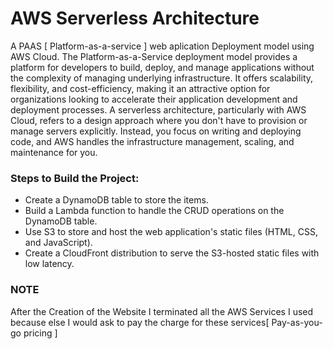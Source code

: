 # AWS Serverless Architecture
A PAAS [ Platform-as-a-service ] web aplication Deployment model using AWS Cloud. 
The Platform-as-a-Service deployment model provides a platform for developers to build, deploy, and manage applications without the complexity of managing underlying infrastructure. It offers scalability, flexibility, and cost-efficiency, making it an attractive option for organizations looking to accelerate their application development and deployment processes.
A serverless architecture, particularly with AWS Cloud, refers to a design approach where you don't have to provision or manage servers explicitly. Instead, you focus on writing and deploying code, and AWS handles the infrastructure management, scaling, and maintenance for you.

### Steps to Build the Project:
- Create a DynamoDB table to store the items. 
- Build a Lambda function to handle the CRUD operations on the DynamoDB table. 
- Use S3 to store and host the web application's static files (HTML, CSS, and JavaScript). 
- Create a CloudFront distribution to serve the S3-hosted static files with low latency.


### NOTE
After the Creation of the Website I terminated all the AWS Services I used because else I would ask to pay the charge for these services[ Pay-as-you-go pricing ]
